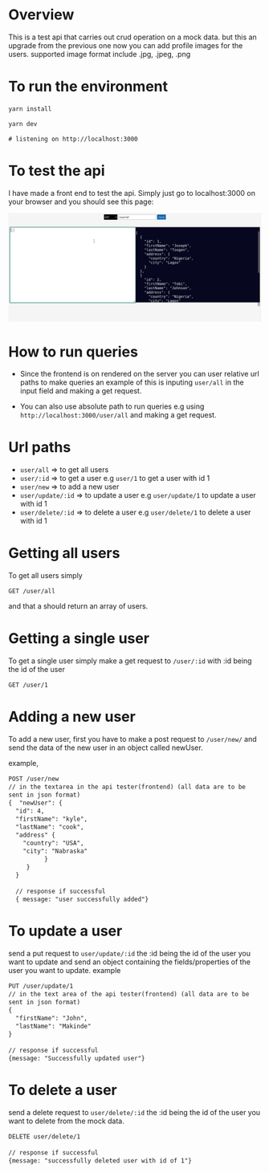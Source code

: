 # Overview

This is a test api that carries out crud operation on a mock data. but this an upgrade from the previous one now you can add profile images for the users. supported image format include .jpg, .jpeg, .png

# To run the environment

```
yarn install
```

```
yarn dev
```

```
# listening on http://localhost:3000
```

# To test the api

I have made a front end to test the api. Simply just go to localhost:3000 on your browser
and you should see this page:

<img src="./api_tester.png" alt="api_tester">

# How to run queries

- Since the frontend is on rendered on the server you can user relative url paths to make queries
  an example of this is inputing `user/all` in the input field and making a get request.

- You can also use absolute path to run queries e.g using `http://localhost:3000/user/all` and making a get request.

# Url paths

- `user/all` => to get all users
- `user/:id` => to get a user e.g `user/1` to get a user with id 1
- `user/new` => to add a new user
- `user/update/:id` => to update a user e.g `user/update/1` to update a user with id 1
- `user/delete/:id` => to delete a user e.g `user/delete/1` to delete a user with id 1

# Getting all users

To get all users simply

```
GET /user/all
```

and that a should return an array of users.

# Getting a single user

To get a single user simply make a get request to `/user/:id` with :id being the id of the user

```
GET /user/1
```

# Adding a new user

To add a new user, first you have to make a post request to `/user/new/` and send the
data of the new user in an object called newUser.

example,

```
POST /user/new
// in the textarea in the api tester(frontend) (all data are to be sent in json format)
{  "newUser": {
  "id": 4,
  "firstName": "kyle",
  "lastName": "cook",
  "address" {
    "country": "USA",
    "city": "Nabraska"
          }
     }
  }

  // response if successful
  { message: "user successfully added"}
```

# To update a user

send a put request to `user/update/:id` the :id being the id of the user you want to update
and send an object containing the fields/properties of the user you want to update.
example

```
PUT /user/update/1
// in the text area of the api tester(frontend) (all data are to be sent in json format)
{
  "firstName": "John",
  "lastName": "Makinde"
}

// response if successful
{message: "Successfully updated user"}

```

# To delete a user

send a delete request to `user/delete/:id` the :id being the id of the user you want to delete from the mock data.

```
DELETE user/delete/1

// response if successful
{message: "successfully deleted user with id of 1"}
```
